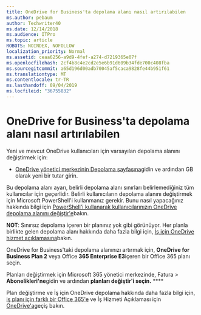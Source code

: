 ```yaml
---
title: OneDrive for Business'ta depolama alanı nasıl artırılabilen
ms.author: pebaum
author: Techwriter40
ms.date: 12/14/2018
ms.audience: ITPro
ms.topic: article
ROBOTS: NOINDEX, NOFOLLOW
localization_priority: Normal
ms.assetid: ceaa6256-a9d9-4fef-a274-d7219365e07f
ms.openlocfilehash: 2cf4b8c4e2cd2e5e6b91d609b34fde700c408fba
ms.sourcegitcommit: a65d196d00adb70045af5caca9828fe44b951f61
ms.translationtype: MT
ms.contentlocale: tr-TR
ms.lasthandoff: 09/04/2019
ms.locfileid: "36755832"
---
```

# <a name="how-to-increase-storage-in-onedrive-for-business"></a>OneDrive for Business'ta depolama alanı nasıl artırılabilen

Yeni ve mevcut OneDrive kullanıcıları için varsayılan depolama alanını değiştirmek için:
  
- [OneDrive yönetici merkezinin Depolama sayfasına](https://admin.onedrive.com/?v=StorageSettings)gidin ve ardından GB olarak yeni bir tutar girin.
    
Bu depolama alanı ayarı, belirli depolama alanı sınırları belirlemediğiniz tüm kullanıcılar için geçerlidir. Belirli kullanıcıların depolama alanını değiştirmek için Microsoft PowerShell'i kullanmanız gerekir. Bunu nasıl yapacağınız hakkında bilgi için [PowerShell'i kullanarak kullanıcılarınızın OneDrive depolama alanını değiştir'e](https://go.microsoft.com/fwlink/?linkid=866402)bakın. 
  
 **NOT**: Sınırsız depolama içeren bir planınız yok gibi görünüyor. Her planla birlikte gelen depolama alanı hakkında daha fazla bilgi için, [İş için OneDrive hizmet açıklamasına](https://go.microsoft.com/fwlink/p/?LinkID=826071)bakın.
  
OneDrive for Business'taki depolama alanınızı artırmak için, **OneDrive for Business Plan 2** veya Office **365 Enterprise E3**içeren bir Office 365 planı seçin. 
  
Planları değiştirmek için Microsoft 365 yönetici merkezinde, Fatura \> **Abonelikleri'ne**gidin ve ardından **planları değiştir'i seçin.** ****
  
Plan değiştirme ve İş için OneDrive depolama hakkında daha fazla bilgi için, [iş planı için farklı bir Office 365'e](https://go.microsoft.com/fwlink/?LinkId=2031117) ve İş Hizmeti Açıklaması için [OneDrive'a](https://go.microsoft.com/fwlink/?LinkId-2031122)geçiş bakın.
  

